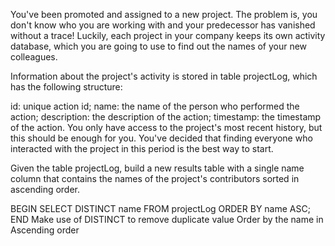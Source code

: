 You've been promoted and assigned to a new project. The problem is, you don't know who you are working with and your predecessor has vanished without a trace! Luckily, each project in your company keeps its own activity database, which you are going to use to find out the names of your new colleagues.

Information about the project's activity is stored in table projectLog, which has the following structure:

id: unique action id; name: the name of the person who performed the action; description: the description of the action; timestamp: the timestamp of the action. You only have access to the project's most recent history, but this should be enough for you. You've decided that finding everyone who interacted with the project in this period is the best way to start.

Given the table projectLog, build a new results table with a single name column that contains the names of the project's contributors sorted in ascending order.

BEGIN
	SELECT DISTINCT name FROM projectLog ORDER BY name ASC;
END
Make use of DISTINCT to remove duplicate value
Order by the name in Ascending order